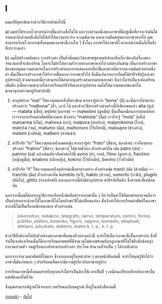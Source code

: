 # I

ผมแก้ปัญหาข้อแรกด้วยวิธีการดังต่อไปนี้

a) ผมทำให้ระบบไวยากรณ์ง่ายขึ้นอย่างเชื่อไม่ได้ และจากส่วนหนึ่งของภาษาที่มีอยู่เพื่อที่เราจะจำมันได้ง่ายและอีกส่วนหนึ่งคือไม่ได้ทำให้ความกระจ่าง ความชัดเจน และความยืดหยุ่นทางภาษาหายไป คุณสามารถเรียนไวยากรณ์ทั้งหมดของภาษานี้ภายใน  1 ชั่วโมง  การทำให้ภาษามีไวยากรณ์ง่ายนั้นก็เป็นสิ่งที่กระจ่างแล้ว

b) ผมได้สร้างหลักของ  การสร้างคำ  เป็นสิ่งที่ผมนำวิชาเศรษฐศาสตร์เข้ามาสิ่งเกี่ยวข้องกับเรื่องของจำนวนคำที่จะต้องเรียน โดยจะไม่ทำให้ความร่ำรวยทางภาษาหายไป แต่ตรงกันข้าม เป็นการสร้างภาษา ต้องขอบคุณความสามารถในการสร้างคำและการแสดงออกที่บ่งชี้แตกต่างที่มาจากความคิดด้วยคำหนึ่งคำ นั้นเป็นการสร้างภาษาให้ร่ำรวยขึ้นมากกว่าภาษาทั่วไป สิ่งนั้นเกิดจากการที่ผมใช้คำปัจจัย()และคำอุปสรรค() ด้วยคำเหล่านี้เราสามารถใช้คำคำหนุ่งสร้างคำมากมายหลายคำ ซึ่งเราไม่จำเป็นจะต้องเรียนเพิ่มอีก (เพื่อความสะดวกในการเรียนคำปัจจัยและคำอุปสรรค ผมได้ให้ความหมายของคำในพจนานุกรมรวมอยู่กับคำปกติ)

1) คำอุปสรรค “mal” ให้ความหมายสิ่งที่ตรงข้าม หากเรารู้คำว่า “bona” (ดี) ฉะนั้นเราก็สามารถสร้างคำว่า “malbona” (ชั่ว, เลว) ได้ และด้วยวิธีการสร้างคำอย่างนี้ก็เพียงพอแล้ว alta (สูง) — malalta (เตี้ย); estimi (เคารพ) — malestimi (ดูหมิ่น) นั้นเป็นเหมือนการปลดปล่อยเราจากการเรียนคำศัพท์ที่มากมาย ตัวอย่าง “malmola” (นิ่ม) เราก็จะรู้ “mola” (แข็ง)  malvarma (เย็น), malnova (เก่า), malpura (สกปรก), malproksima (ไกล), malriĉa (จน), mallumo (มืด), malhonoro (ไร้เกียรติ), malsupre (ข้างล่าง), malami (เกลียด), malbeni (สาปแช่ง)


2) คำปัจจัย “in”  ให้ความหมายถึงเพศหญิง หากเรารู้คำ “frato” (พี่ชาย, น้องชาย) เราก็สามารถสร้างคำ “fratino” (พี่สาว, น้องสาว) ได้ด้วยตัวเอง ตัวอย่างคำอื่น เช่น patro (พ่อ) - patrino (แม่) แล้วเช่นเดียวกับคำต่อไปนี้ avino (ย่า, ยาย), filino (ลูกสาว), fianĉino (หญิงคู่มั่น), knabino (เด็กหญิง), kokino (ไก่ตัวเมีย), bovino (วัวตัวเมีย)

3) คำปัจจัย “il”  ให้ความหมายถึงอุปกรณ์เพื่อทำบางอย่าง ตัวอย่างเช่น  tranĉi (ตัด (ด้วยมีด) — tranĉilo (มีด) ตัวอย่างคำอื่น kombilo (หวี), hakilo (ขวาน), sonorilo (ระฆัง), plugilo (คันไถ), glitilo (รองเท้าสกี) และนอกจากนี้ยังมีคำอุปสรรค คำปัจจัยอื่นอีก ซึ่งทำหน้าที่เหมือนกัน

นอกจากนี้ผมได้ออกกฎวิธีการมาอีกหนึ่งข้อคือคำจากภาษาอื่น ๆ ถือว่าเป็นคำใช้กันแพร่หลายจนถือว่าเป็นคำสากลจะนำมาใช้ในภาษานี้ได้โดยอักขรวิธีไม่เปลี่ยนแปลง
นั้นจึงทำให้การเรียนคำศัพท์ในภาษาสากลนี้ไม่เป็นเรื่องหนักหนามาก ตัวอย่างเช่น

> lokomotivo, redakcio, telegrafo, nervo, temperaturo, centro, formo, publiko, platino, botaniko, figuro, vagono, komedio, ekspluati, deklami, advokato, doktoro, teatro k. t. p., k. t. p.

ด้วยวิธีที่อธิบายไปกับตัวอย่างของภาษาที่แสดงตัวอย่างแล้วนี้ จะทำให้เห็นว่าภาษานี้เป็นภาษาง่าย สิ่งที่จำเป็นจะต้องเรียนนั้นก็คือการเรียนคำศพท์ที่มีจำนวนไม่มากพร้อมกับกฎเกณฑ์ที่ไม่ใช่สิ่งซับซ้อนยุ่งยากจนปวดหัว จนผู้เรียนเองยังสามารถสร้างคำ ประโยค สำนวนที่จำเป็น ๆ ได้ง่ายอีกด้วย

นอกจากจำนวนคำศัพท์ที่ไม่มาก ซึ่งจะแนบอยู่ในหน้าท้าย ๆ ของหนังสือเล่มนี้ จะทำให้คุณรู้สึกได้ว่าภาษานี้มันง่ายมาก ๆ สำหรับคนที่พอจะมีความรู้เกี่ยวกับภาษาอยู่บ้าง

การเรียนภาษานี้ทั้งหมดสำหรับทุกคนจึงไม่จำเป็นต้องใช้เวลาเป็นปี ๆ เหมือนเปรียบเทียบกับภาษาอื่น แต่เพียงแต่ไม่กี่วัน

ซึ่งคุณสามารถพิสูจน์ได้จากบท บทเรียนฉบับสมบูรณ์ ที่อยู่ในหนังสือเล่มนี้

[ก่อนหน้า](./3.md) - [ถัดไป](./5.md)
